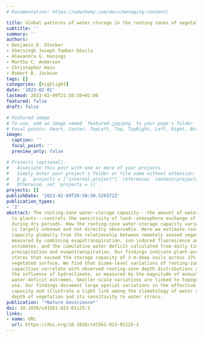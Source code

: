 ```yaml
---
# Documentation: https://wowchemy.com/docs/managing-content/

title: Global patterns of water storage in the rooting zones of vegetation
subtitle: ''
summary: ''
authors:
- Benjamin D. Stocker
- Shersingh Joseph Tumber-Dávila
- Alexandra G. Konings
- Martha C. Anderson
- Christopher Hain
- Robert B. Jackson
tags: []
categories: [highlight]
date: '2023-02-01'
lastmod: 2023-02-09T21:58:50+01:00
featured: false
draft: false

# Featured image
# To use, add an image named `featured.jpg/png` to your page's folder.
# Focal points: Smart, Center, TopLeft, Top, TopRight, Left, Right, BottomLeft, Bottom, BottomRight.
image:
  caption: ''
  focal_point: ''
  preview_only: false

# Projects (optional).
#   Associate this post with one or more of your projects.
#   Simply enter your project's folder or file name without extension.
#   E.g. `projects = ["internal-project"]` references `content/project/deep-learning/index.md`.
#   Otherwise, set `projects = []`.
projects: []
publishDate: '2023-02-09T20:58:50.526572Z'
publication_types:
- '2'
abstract: The rooting-zone water-storage capacity---the amount of water accessible
  to plants---controls the sensitivity of land--atmosphere exchange of water and carbon
  during dry periods. How the rooting-zone water-storage capacity varies spatially
  is largely unknown and not directly observable. Here we estimate rooting-zone water-storage
  capacity globally from the relationship between remotely sensed vegetation activity,
  measured by combining evapotranspiration, sun-induced fluorescence and radiation
  estimates, and the cumulative water deficit calculated from daily time series of
  precipitation and evapotranspiration. Our findings indicate plant-available water
  stores that exceed the storage capacity of 2-m-deep soils across 37% of Earth's
  vegetated surface. We find that biome-level variations of rooting-zone water-storage
  capacities correlate with observed rooting-zone depth distributions and reflect
  the influence of hydroclimate, as measured by the magnitude of annual cumulative
  water-deficit extremes. Smaller-scale variations are linked to topography and land
  use. Our findings document large spatial variations in the effective root-zone water-storage
  capacity and illustrate a tight link among the climatology of water deficits, rooting
  depth of vegetation and its sensitivity to water stress.
publication: '*Nature Geoscience*'
doi: 10.1038/s41561-023-01125-2
links:
- name: URL
  url: https://doi.org/10.1038/s41561-023-01125-2
---
```

